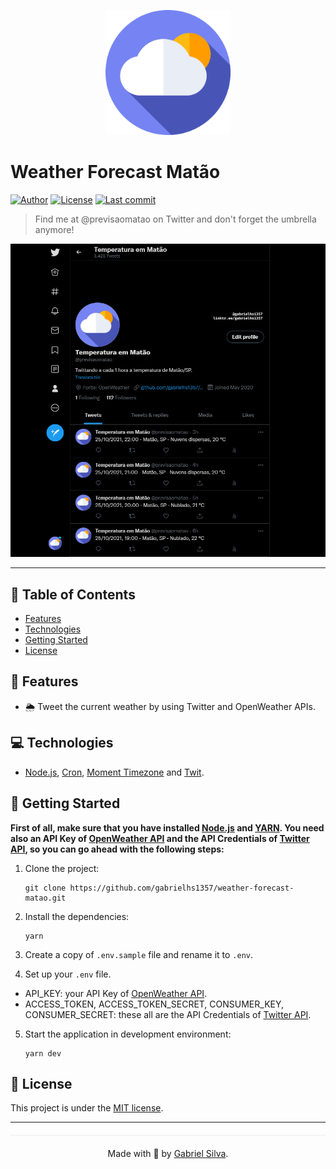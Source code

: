 <p align="center">
   <img src=".github/logo.png" width="200"/>
</p>

# Weather Forecast Matão

[![Author](https://img.shields.io/badge/author-Gabriel%20Silva-4855B7?style=flat-square)](https://github.com/gabrielhs1357)
[![License](https://img.shields.io/github/license/gabrielhs1357/weather-forecast-matao?color=4855B7&style=flat-square)](https://github.com/gabrielhs1357/weather-forecast-matao/blob/main/LICENSE)
[![Last commit](https://img.shields.io/github/last-commit/gabrielhs1357/weather-forecast-matao?color=4855B7&style=flat-square)](https://github.com/gabrielhs1357/weather-forecast-matao/commits/main)

> Find me at @previsaomatao on Twitter and don't forget the umbrella anymore!

<p align="center"><img src=".github/weather-forecast-matao.png?raw=true" width="1000"/></p>

---

## :pushpin: Table of Contents

* [Features](#rocket-features)
* [Technologies](#computer-technologies)
* [Getting Started](#construction_worker-getting-started)
* [License](#closed_book-license)

## :rocket: Features

* 🌦 Tweet the current weather by using Twitter and OpenWeather APIs.

## :computer: Technologies

- [Node.js](https://nodejs.org/en), [Cron](https://github.com/kelektiv/node-cron), [Moment Timezone](https://github.com/moment/moment-timezone) and [Twit](https://github.com/ttezel/twit).

## :construction_worker: Getting Started

**First of all, make sure that you have installed [Node.js](https://nodejs.org/en/download/) and [YARN](https://classic.yarnpkg.com/en/docs/install#windows-stable). You need also an API Key of [OpenWeather API](https://openweathermap.org/api) and the API Credentials of [Twitter API](https://developer.twitter.com/en/docs/twitter-api), so you can go ahead with the following steps:**

1. Clone the project:

   ```
   git clone https://github.com/gabrielhs1357/weather-forecast-matao.git
   ```

2. Install the dependencies:

   ```
   yarn
   ```

3. Create a copy of `.env.sample` file and rename it to `.env`.

4. Set up your `.env` file.

- API_KEY: your API Key of [OpenWeather API](https://openweathermap.org/api).
- ACCESS_TOKEN, ACCESS_TOKEN_SECRET, CONSUMER_KEY, CONSUMER_SECRET: these all are the API Credentials of [Twitter API](https://developer.twitter.com/en/docs/twitter-api).

5. Start the application in development environment:

    ```shell
    yarn dev
    ```

## :closed_book: License

This project is under the [MIT license](https://github.com/gabrielhs1357/weather-forecast-matao/blob/master/LICENSE).

---

<p align="center" style="margin-top: 20px; border-top: 1px solid #eee; padding-top: 20px;">Made with 💜 by <a href='https://github.com/gabrielhs1357'>Gabriel Silva</a>.</p>
